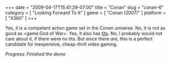 +++
date = "2009-04-17T15:41:29-07:00"
title = "Conan"
slug = "conan-6"
category = [ "Looking Forward To It" ]
game = [ "Conan (2007)" ]
platform = [ "X360" ]
+++

Yes, it is a competent action game set in the <i>Conan</i> universe.  No, it is not as good as <game:God of War>.  Yes, it also has <a href="http://www.gametrailers.com/player/26944.html">tits</a>.  No, I probably would not care about it, if there were no tits.  But since there <i>are</i>, this is a perfect candidate for inexpensive, cheap-thrill video gaming.

<i>Progress: Finished the demo</i>